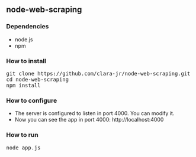 ## node-web-scraping

### Dependencies

- node.js
- npm

### How to install

<pre>
git clone https://github.com/clara-jr/node-web-scraping.git
cd node-web-scraping
npm install
</pre>

### How to configure

+ The server is configured to listen in port 4000. You can modify it.
+ Now you can see the app in port 4000: http://localhost:4000

### How to run

<pre>
node app.js
</pre>
